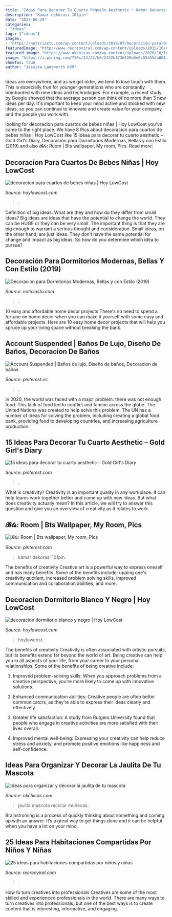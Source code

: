 ```yaml
---
title: "Ideas Para Decorar Tu Cuarto Pequeño Aesthetic : Kamar Dekorasi 101pin"
description: "Kamar dekorasi 101pin"
date: "2023-06-29"
categories:
- "ideas"
tags: ["ideas"]
images:
- "https://noticiastu.com/wp-content/uploads/2018/07/Decoración-para-Dormitorios-13.jpg"
featuredImage: "http://www.recreoviral.com/wp-content/uploads/2015/10/Creativas-habitaciones-compartidas-por-niños-y-niñas-7.jpg"
featured_image: "https://www.okchicas.com/wp-content/uploads/2020/10/Ideas-para-las-jaulitas-de-tus-mascotas-13.jpg"
image: "https://i.pinimg.com/736x/24/22/b0/2422b0736f26b5e0c55455da801aed6c.jpg"
ShowToc: true
author: "Jessika Langworth DVM"
---
```



Ideas are everywhere, and as we get older, we tend to lose touch with them. This is especially true for younger generations who are constantly bombarded with new ideas and technologies. For example, a recent study by Google showed that the average person can think of no more than 3 new ideas per day. It's important to keep your mind active and stocked with new ideas, so you can continue to innovate and create value for your company and the people you work with.

	

		
looking for decoracion para cuartos de bebes niñas | Hoy LowCost you've came to the right place. We have 8 Pics about decoracion para cuartos de bebes niñas | Hoy LowCost like 15 ideas para decorar tu cuarto aesthetic – Gold Girl&#039;s Diary, Decoración para Dormitorios Modernas, Bellas y con Estilo (2019) and also 𝓑𝓽𝓼: Room | Bts wallpaper, My room, Pics. Read more:
		
    
## Decoracion Para Cuartos De Bebes Niñas | Hoy LowCost

<img loading=lazy src="http://hoylowcost.com/wp-content/uploads/2015/01/decoracion-para-cuartos-de-bebes-niñas.png" onerror="this.onerror=null;this.src='https://tse4.mm.bing.net/th?id=OIP.Nt5NgiMDK4pLbHAo-utfewAAAA&amp;pid=15.1';" alt="decoracion para cuartos de bebes niñas | Hoy LowCost">

_Source: hoylowcost.com_

>. 

	

Definition of big ideas: What are they and how do they differ from small ideas?
Big ideas are ideas that have the potential to change the world. They can be HUGE or they can be very small. The important thing is that they are big enough to warrant a serious thought and consideration. Small ideas, on the other hand, are just ideas. They don’t have the same potential for change and impact as big ideas. So how do you determine which idea to pursue?

    
## Decoración Para Dormitorios Modernas, Bellas Y Con Estilo (2019)

<img loading=lazy src="https://noticiastu.com/wp-content/uploads/2018/07/Decoración-para-Dormitorios-13.jpg" onerror="this.onerror=null;this.src='https://tse3.mm.bing.net/th?id=OIP.96yHCC1GMrlaIfSJnAoozwHaI-&amp;pid=15.1';" alt="Decoración para Dormitorios Modernas, Bellas y con Estilo (2019)">

_Source: noticiastu.com_

>. 

	

10 easy and affordable home decor projects
There's no need to spend a fortune on home decor when you can make it yourself with some easy and affordable projects. Here are 10 easy home decor projects that will help you spruce up your living space without breaking the bank.

    
## Account Suspended | Baños De Lujo, Diseño De Baños, Decoracion De Baños

<img loading=lazy src="https://i.pinimg.com/originals/b4/39/52/b43952ea1488e58a5dbfc446ba8bcf87.jpg" onerror="this.onerror=null;this.src='https://tse3.mm.bing.net/th?id=OIP.X4SQXbPytCka3fCuI5UvpAHaJ4&amp;pid=15.1';" alt="Account Suspended | Baños de lujo, Diseño de baños, Decoracion de baños">

_Source: pinterest.es_

>. 

	

In 2020, the world was faced with a major problem: there was not enough food. This lack of food led to conflict and famine across the globe. The United Nations was created to help solve this problem. The UN has a number of ideas for solving the problem, including creating a global food bank, providing food to developing countries, and increasing agriculture production.

    
## 15 Ideas Para Decorar Tu Cuarto Aesthetic – Gold Girl&#039;s Diary

<img loading=lazy src="https://i.pinimg.com/736x/bb/59/15/bb5915324fd70c81667b73c2fa91042d.jpg" onerror="this.onerror=null;this.src='https://tse1.mm.bing.net/th?id=OIP.4NDP3dctWw10Iy7Sk-hW3QHaLn&amp;pid=15.1';" alt="15 ideas para decorar tu cuarto aesthetic – Gold Girl&#039;s Diary">

_Source: pinterest.com_

>. 

	

What is creativity?
Creativity is an important quality in any workplace. It can help teams work together better and come up with new ideas. But what does creativity actually mean? In this article, we will try to answer this question and give you an overview of creativity as it relates to work.

    
## 𝓑𝓽𝓼: Room | Bts Wallpaper, My Room, Pics

<img loading=lazy src="https://i.pinimg.com/736x/24/22/b0/2422b0736f26b5e0c55455da801aed6c.jpg" onerror="this.onerror=null;this.src='https://tse3.mm.bing.net/th?id=OIP.nuiEnSK8JB4ur1KFaz223gHaHa&amp;pid=15.1';" alt="𝓑𝓽𝓼: Room | Bts wallpaper, My room, Pics">

_Source: pinterest.com_

>kamar dekorasi 101pin. 

	

The benefits of creativity
Creative art is a powerful way to express oneself and has many benefits. Some of the benefits include: upping one's creativity quotient, increased problem solving skills, improved communication and collaboration abilities, and more.

    
## Decoracion Dormitorio Blanco Y Negro | Hoy LowCost

<img loading=lazy src="https://hoylowcost.com/wp-content/uploads/2015/06/decoracion-dormitorio-blanco-y-negro.jpg" onerror="this.onerror=null;this.src='https://tse4.mm.bing.net/th?id=OIP.rAOICMfiQoRinGBChnimEwHaG6&amp;pid=15.1';" alt="decoracion dormitorio blanco y negro | Hoy LowCost">

_Source: hoylowcost.com_

>hoylowcost. 

	

The benefits of creativity
Creativity is often associated with artistic pursuits, but its benefits extend far beyond the world of art. Being creative can help you in all aspects of your life, from your career to your personal relationships.
Some of the benefits of being creative include:

1. Improved problem-solving skills: When you approach problems from a creative perspective, you’re more likely to come up with innovative solutions.

2. Enhanced communication abilities: Creative people are often better communicators, as they’re able to express their ideas clearly and effectively.

3. Greater life satisfaction: A study from Rutgers University found that people who engage in creative activities are more satisfied with their lives overall.

4. Improved mental well-being: Expressing your creativity can help reduce stress and anxiety, and promote positive emotions like happiness and self-confidence.

    
## Ideas Para Organizar Y Decorar La Jaulita De Tu Mascota

<img loading=lazy src="https://www.okchicas.com/wp-content/uploads/2020/10/Ideas-para-las-jaulitas-de-tus-mascotas-13.jpg" onerror="this.onerror=null;this.src='https://tse3.mm.bing.net/th?id=OIP.d17D6f28eABiFA9ybZ1DygHaLH&amp;pid=15.1';" alt="Ideas para organizar y decorar la jaulita de tu mascota">

_Source: okchicas.com_

>jaulita mascota reciclar muñecas. 

	

Brainstroming is a process of quickly thinking about something and coming up with an answer. It’s a great way to get things done and it can be helpful when you have a lot on your mind.

    
## 25 Ideas Para Habitaciones Compartidas Por Niños Y Niñas

<img loading=lazy src="http://www.recreoviral.com/wp-content/uploads/2015/10/Creativas-habitaciones-compartidas-por-niños-y-niñas-7.jpg" onerror="this.onerror=null;this.src='https://tse2.mm.bing.net/th?id=OIP.mXZ4BFplnJZSrfeDIgdi1AHaGC&amp;pid=15.1';" alt="25 ideas para habitaciones compartidas por niños y niñas">

_Source: recreoviral.com_

>. 

	

How to turn creatives into professionals
Creatives are some of the most skilled and experienced professionals in the world. There are many ways to turn creatives into professionals, but one of the best ways is to create content that is interesting, informative, and engaging.

